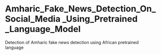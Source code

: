 # Amharic_Fake_News_Detection_On_Social_Media _Using_Pretrained _Language_Model
 Detection of Amharic fake news detection using African pretrained language
